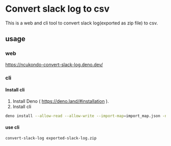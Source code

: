 # Convert slack log to csv

This is a web and cli tool to convert slack log(exported as zip file) to csv.

## usage

### web

https://ncukondo-convert-slack-log.deno.dev/

### cli

#### Install cli

1. Install Deno ( https://deno.land/#installation ).
1. Install cli

```bash
deno install --allow-read --allow-write --import-map=import_map.json -n convert-slack-log https://github.com/ncukondo/convert-slack-log/raw/main/cli.ts
```

#### use cli

```bash
convert-slack-log exported-slack-log.zip
```
